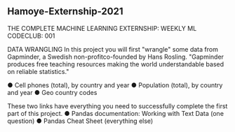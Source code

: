 ## Hamoye-Externship-2021
THE COMPLETE MACHINE LEARNING EXTERNSHIP:
WEEKLY ML CODECLUB: 001


DATA WRANGLING
In this project you will first "wrangle" some data from Gapminder, a Swedish non-profitco-founded by Hans Rosling. "Gapminder produces free teaching resources making the
world understandable based on reliable statistics."


● Cell phones (total), by country and year
● Population (total), by country and year
● Geo country codes


These two links have everything you need to successfully complete the first part of this project.
● Pandas documentation: Working with Text Data (one question)
● Pandas Cheat Sheet (everything else)
